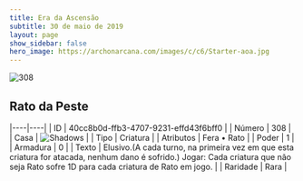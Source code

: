 ```yaml
---
title: Era da Ascensão
subtitle: 30 de maio de 2019
layout: page
show_sidebar: false
hero_image: https://archonarcana.com/images/c/c6/Starter-aoa.jpg
---
```


![308](https://cdn.keyforgegame.com/media/card_front/pt/435_308_P34G6Q7RF83G_pt.png)

## Rato da Peste

|----|----|
| ID | 40cc8b0d-ffb3-4707-9231-effd43f6bff0 |
| Número | 308 |
| Casa | ![Shadows](https://archonarcana.com/images/thumb/e/ee/Shadows.png/22px-Shadows.png "Sombras") |
| Tipo | Criatura |
| Atributos | Fera • Rato |
| Poder | 1 |
| Armadura | 0 |
| Texto | Elusivo.(A cada turno, na primeira vez em que esta criatura for atacada, nenhum dano é sofrido.) Jogar: Cada criatura que não seja Rato sofre 1D para cada criatura de Rato em jogo. |
| Raridade | Rara |
